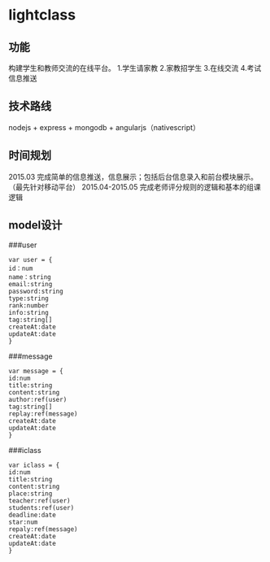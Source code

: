 # lightclass
## 功能
构建学生和教师交流的在线平台。
1.学生请家教
2.家教招学生
3.在线交流
4.考试信息推送
## 技术路线
nodejs + express + mongodb + angularjs（nativescript）
## 时间规划
2015.03 完成简单的信息推送，信息展示；包括后台信息录入和前台模块展示。（最先针对移动平台）
2015.04-2015.05 完成老师评分规则的逻辑和基本的组课逻辑

## model设计
###user
```
var user = {
id：num
name：string
email:string
password:string
type:string
rank:number
info:string
tag:string[]
createAt:date
updateAt:date
}
```
###message
```
var message = {
id:num
title:string
content:string
author:ref(user)
tag:string[]
replay:ref(message)
createAt:date
updateAt:date
}
```
###iclass
```
var iclass = {
id:num
title:string
content:string
place:string
teacher:ref(user)
students:ref(user)
deadline:date
star:num
repaly:ref(message)
createAt:date
updateAt:date
}
```
